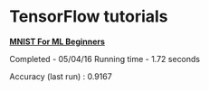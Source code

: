 # TensorFlow tutorials

[__MNIST For ML Beginners__](https://www.tensorflow.org/versions/r0.7/tutorials/mnist/beginners/index.html)

Completed - 05/04/16
Running time - 1.72 seconds

Accuracy (last run) : 0.9167
